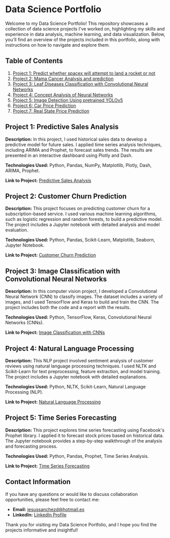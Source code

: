 # Data Science Portfolio

Welcome to my Data Science Portfolio! This repository showcases a collection of data science projects I've worked on, highlighting my skills and experience in data analysis, machine learning, and data visualization. Below, you'll find an overview of the projects included in this portfolio, along with instructions on how to navigate and explore them.

## Table of Contents

1. [Project 1: Predict whether spacex will attempt to land a rocket or not](https://github.com/Jsanchez759/Data-Related-Projects/blob/main/Machine_Learning/Classification/SpaceX_classification_prediction.ipynb)
2. [Project 2: Mama Cancer Analysis and prediction]([#project-2-customer-churn-prediction](https://github.com/Jsanchez759/Data-Related-Projects/blob/main/Machine_Learning/Classification/mama_cancer_analysis.ipynb))
3. [Project 3: Leaf Diseases Classification with Convolutional Neural Networks]([#project-3-image-classification-with-convolutional-neural-networks](https://github.com/Jsanchez759/Data-Related-Projects/blob/main/Machine_Learning/Neural_Networks/Image_Analysis/Leafs_Diseases_Classification.ipynb))
4. [Project 4: Concept Analysis of Neural Networks]([#project-4-natural-language-processing](https://github.com/Jsanchez759/Data-Related-Projects/blob/main/Machine_Learning/Neural_Networks/Image_Analysis/Redes_Neuronales_Analisis.ipynb))
5. [Project 5: Image Detection Using pretrained YOLOv5]([#project-5-time-series-forecasting](https://github.com/Jsanchez759/Data-Related-Projects/blob/main/Machine_Learning/Neural_Networks/Image_Analysis/YOLO_Transfer_Learning.ipynb))
6. [Project 6: Car Price Prediction]((https://github.com/Jsanchez759/Data-Related-Projects/blob/main/Machine_Learning/Regression/Car_Price_Analysis_prediction.ipynb))
7. [Project 7: Real State Price Prediction]([(https://github.com/Jsanchez759/Data-Related-Projects/blob/main/Machine_Learning/Regression/Car_Price_Analysis_prediction.ipynb)](https://github.com/Jsanchez759/Data-Related-Projects/blob/main/Machine_Learning/Regression/real_state_price_prediction.ipynb))

## Project 1: Predictive Sales Analysis

**Description:** In this project, I used historical sales data to develop a predictive model for future sales. I applied time series analysis techniques, including ARIMA and Prophet, to forecast sales trends. The results are presented in an interactive dashboard using Plotly and Dash.

**Technologies Used:** Python, Pandas, NumPy, Matplotlib, Plotly, Dash, ARIMA, Prophet.

**Link to Project:** [Predictive Sales Analysis](/project-1-predictive-sales-analysis)

## Project 2: Customer Churn Prediction

**Description:** This project focuses on predicting customer churn for a subscription-based service. I used various machine learning algorithms, such as logistic regression and random forests, to build a predictive model. The project includes a Jupyter notebook with detailed analysis and model evaluation.

**Technologies Used:** Python, Pandas, Scikit-Learn, Matplotlib, Seaborn, Jupyter Notebook.

**Link to Project:** [Customer Churn Prediction](/project-2-customer-churn-prediction)

## Project 3: Image Classification with Convolutional Neural Networks

**Description:** In this computer vision project, I developed a Convolutional Neural Network (CNN) to classify images. The dataset includes a variety of images, and I used TensorFlow and Keras to build and train the CNN. The project includes both the code and a report with the results.

**Technologies Used:** Python, TensorFlow, Keras, Convolutional Neural Networks (CNNs).

**Link to Project:** [Image Classification with CNNs](/project-3-image-classification)

## Project 4: Natural Language Processing

**Description:** This NLP project involved sentiment analysis of customer reviews using natural language processing techniques. I used NLTK and Scikit-Learn for text preprocessing, feature extraction, and model training. The project includes a Jupyter notebook with detailed explanations.

**Technologies Used:** Python, NLTK, Scikit-Learn, Natural Language Processing (NLP).

**Link to Project:** [Natural Language Processing](/project-4-nlp)

## Project 5: Time Series Forecasting

**Description:** This project explores time series forecasting using Facebook's Prophet library. I applied it to forecast stock prices based on historical data. The Jupyter notebook provides a step-by-step walkthrough of the analysis and forecasting process.

**Technologies Used:** Python, Pandas, Prophet, Time Series Analysis.

**Link to Project:** [Time Series Forecasting](/project-5-time-series-forecasting)

## Contact Information

If you have any questions or would like to discuss collaboration opportunities, please feel free to contact me:

- **Email:** jesussanchezd@hotmail.es
- **LinkedIn:** [LinkedIn Profile](https://www.linkedin.com/in/jesus-sanchez-data-science/)

Thank you for visiting my Data Science Portfolio, and I hope you find the projects informative and insightful!
